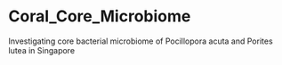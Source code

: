 # Coral_Core_Microbiome
Investigating core bacterial microbiome of Pocillopora acuta and Porites lutea in Singapore
